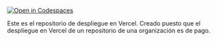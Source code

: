 [![Open in Codespaces](https://classroom.github.com/assets/launch-codespace-2972f46106e565e64193e422d61a12cf1da4916b45550586e14ef0a7c637dd04.svg)](https://classroom.github.com/open-in-codespaces?assignment_repo_id=16739194)

Este es el repositorio de despliegue en Vercel. Creado puesto que el despliegue en Vercel de un repositorio de una organización es de pago.
